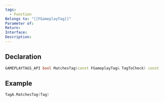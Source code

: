 ```yaml
---
tags:
  - Function
Belongs to: "[[FGameplayTag]]"
Parameter of: 
Return: 
Interface: 
Description:
---
```


## Declaration

```cpp
GAMEPLAYTAGS_API bool MatchesTag(const FGameplayTag& TagToCheck) const;
```

## Example

```cpp
TagA.MatchesTag(Tag)
```

